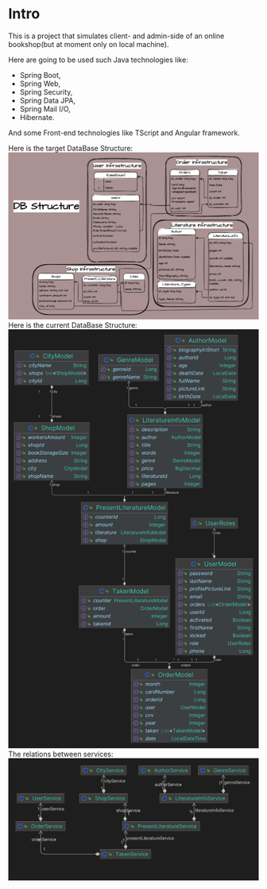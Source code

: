
# Intro

This is a project that simulates client- and admin-side of an online bookshop(but at moment only on local machine).

Here are going to be used such Java technologies like:

* Spring Boot,
* Spring Web,
* Spring Security,
* Spring Data JPA,
* Spring Mail I/O,
* Hibernate.

And some Front-end technologies like TScript and Angular framework.

Here is the target DataBase Structure:
![target DB Schema.png](schemas%2Ftarget%20DB%20Schema.png)
Here is the current DataBase Structure:
![current DB Schema autogenerated.png](schemas%2Fcurrent%20DB%20Schema%20autogenerated.png)
The relations between services: 
![service dependencies.png](schemas%2Fservice%20dependencies.png)
